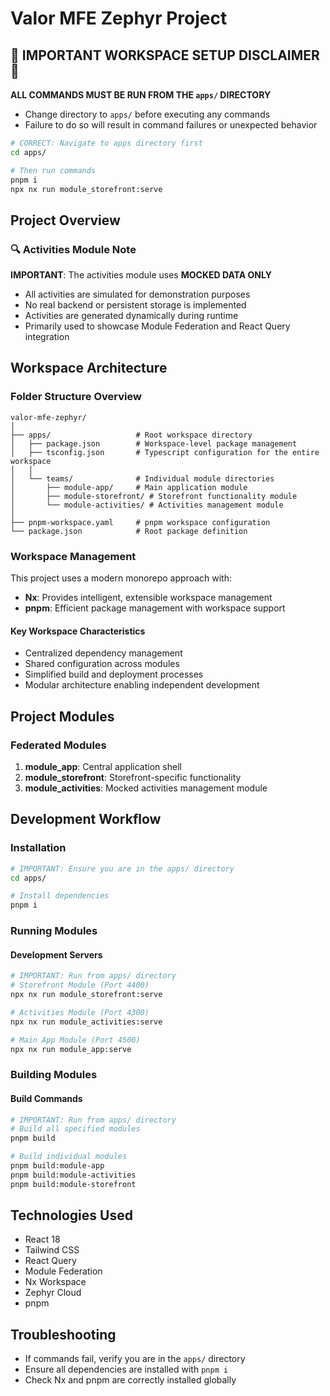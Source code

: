 # Valor MFE Zephyr Project

## 🚨 IMPORTANT WORKSPACE SETUP DISCLAIMER 🚨

**ALL COMMANDS MUST BE RUN FROM THE `apps/` DIRECTORY**
- Change directory to `apps/` before executing any commands
- Failure to do so will result in command failures or unexpected behavior

```bash
# CORRECT: Navigate to apps directory first
cd apps/

# Then run commands
pnpm i
npx nx run module_storefront:serve
```

## Project Overview

### 🔍 Activities Module Note
**IMPORTANT**: The activities module uses **MOCKED DATA ONLY**
- All activities are simulated for demonstration purposes
- No real backend or persistent storage is implemented
- Activities are generated dynamically during runtime
- Primarily used to showcase Module Federation and React Query integration

## Workspace Architecture

### Folder Structure Overview
```
valor-mfe-zephyr/
│
├── apps/                   # Root workspace directory
│   ├── package.json        # Workspace-level package management
│   ├── tsconfig.json       # Typescript configuration for the entire workspace
│   │
│   └── teams/              # Individual module directories
│       ├── module-app/     # Main application module
│       ├── module-storefront/ # Storefront functionality module
│       └── module-activities/ # Activities management module
│
├── pnpm-workspace.yaml     # pnpm workspace configuration
└── package.json            # Root package definition
```

### Workspace Management
This project uses a modern monorepo approach with:
- **Nx**: Provides intelligent, extensible workspace management
- **pnpm**: Efficient package management with workspace support

#### Key Workspace Characteristics
- Centralized dependency management
- Shared configuration across modules
- Simplified build and deployment processes
- Modular architecture enabling independent development

## Project Modules

### Federated Modules
1. **module_app**: Central application shell
2. **module_storefront**: Storefront-specific functionality
3. **module_activities**: Mocked activities management module

## Development Workflow

### Installation
```bash
# IMPORTANT: Ensure you are in the apps/ directory
cd apps/

# Install dependencies
pnpm i
```

### Running Modules

#### Development Servers
```bash
# IMPORTANT: Run from apps/ directory
# Storefront Module (Port 4400)
npx nx run module_storefront:serve

# Activities Module (Port 4300)
npx nx run module_activities:serve

# Main App Module (Port 4500)
npx nx run module_app:serve
```

### Building Modules

#### Build Commands
```bash
# IMPORTANT: Run from apps/ directory
# Build all specified modules
pnpm build

# Build individual modules
pnpm build:module-app
pnpm build:module-activities
pnpm build:module-storefront
```

## Technologies Used
- React 18
- Tailwind CSS
- React Query
- Module Federation
- Nx Workspace
- Zephyr Cloud
- pnpm

## Troubleshooting
- If commands fail, verify you are in the `apps/` directory
- Ensure all dependencies are installed with `pnpm i`
- Check Nx and pnpm are correctly installed globally